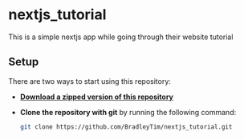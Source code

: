 # nextjs_tutorial
This is a simple nextjs app while going through their website tutorial

## Setup

There are two ways to start using this repository:

- [**Download a zipped version of this repository**](https://github.com/zeit/next-learn-demo/archive/master.zip)

- **Clone the repository with git** by running the following command:
  ```bash
  git clone https://github.com/BradleyTim/nextjs_tutorial.git
  ```

